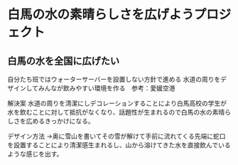# 白馬の水の素晴らしさを広げようプロジェクト
## 白馬の水を全国に広げたい

自分たち班ではウォーターサーバーを設置しない方針で進める
水道の周りをデザインしてみんなが飲みやすい環境を作る　参考：愛媛空港

解決案
水道の周りを清潔にしデコレーションすることにより白馬高校の学生が水を飲むことに対して抵抗がなくなり、話題性が生まれるので白馬の水の素晴らしさを広めるきっかけになる。

デザイン方法
→奥に雪山を書いてその雪が解けて手前に流れてくる先端に蛇口を設置することにより清潔感生まれるし、山から溶けてきた水を直接飲んでいるような感じを出す。

